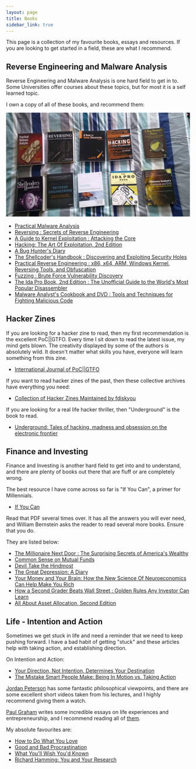 ```yaml
---
layout: page
title: Books
sidebar_link: true
---
```


This page is a collection of my favourite books, essays and resources.
If you are looking to get started in a field, these are what I recommend.

## Reverse Engineering and Malware Analysis

Reverse Engineering and Malware Analysis is one hard field to get in to. Some Universities offer courses about these topics, but for most it is a self learned topic.

I own a copy of all of these books, and recommend them:

![Books](/assets/images/00.jpg)

* [Practical Malware Analysis](https://www.bookdepository.com/Practical-Malware-Analysis-Michael-Sikorski/9781593272906)
* [Reversing : Secrets of Reverse Engineering](https://www.bookdepository.com/Reversing-Eldad-Eilam/9780764574818)
* [A Guide to Kernel Exploitation : Attacking the Core](https://www.bookdepository.com/Guide-Kernel-Exploitation-Massimiliano-Oldani/9781597494861)
* [Hacking: The Art Of Exploitation, 2nd Edition](https://www.bookdepository.com/Hacking-Art-Exploitation-2nd-Edition-Jon-Erickson/9781593271442)
* [A Bug Hunter's Diary](https://www.bookdepository.com/Bug-Hunters-Diary-Tobias-Klein/9781593273859)
* [The Shellcoder's Handbook : Discovering and Exploiting Security Holes](https://www.bookdepository.com/Shellcoders-Handbook-Chris-Anley/9780470080238)
* [Practical Reverse Engineering : x86, x64, ARM, Windows Kernel, Reversing Tools, and Obfuscation](https://www.bookdepository.com/Practical-Reverse-Engineering-Alexandre-Gazet/9781118787311)
* [Fuzzing : Brute Force Vulnerability Discovery](https://www.bookdepository.com/Fuzzing/9780321446114)
* [The Ida Pro Book, 2nd Edition : The Unofficial Guide to the World's Most Popular Disassembler](https://www.bookdepository.com/Ida-Pro-Book-2nd-Edition-Chris-Eagle/9781593272890)
* [Malware Analyst's Cookbook and DVD : Tools and Techniques for Fighting Malicious Code](https://www.bookdepository.com/Malware-Analysts-Cookbook-DVD-Matthew-Richard/9780470613030)

## Hacker Zines

If you are looking for a hacker zine to read, then my first recommendation is the excellent PoC\|\|GTFO. Every time I sit down to read the latest issue, my mind gets blown. The creativity displayed by some of the authors is absolutely wild. It doesn't matter what skills you have, everyone will learn something from this zine.

* [International Journal of PoC\|\|GTFO](https://www.alchemistowl.org/pocorgtfo/)

If you want to read hacker zines of the past, then these collective archives have everything you need:

* [Collection of Hacker Zines Maintained by fdiskyou](https://github.com/fdiskyou/Zines)

If you are looking for a real life hacker thriller, then "Underground" is the book to read.

* [Underground: Tales of hacking, madness and obsession on the electronic frontier](http://www.underground-book.net/)

## Finance and Investing

Finance and Investing is another hard field to get into and to understand, and there are plenty of books out there that are fluff or are completely wrong. 

The best resource I have come across so far is "If You Can", a primer for Millennials.

* [If You Can](https://www.etf.com/docs/IfYouCan.pdf)

Read that PDF several times over. It has all the answers you will ever need, and William Bernstein asks the reader to read several more books. Ensure that you do. 

They are listed below:

* [The Millionaire Next Door : The Surprising Secrets of America's Wealthy](https://www.bookdepository.com/Millionaire-Next-Door-Thomas-J-Stanley/9781589795471)
* [Common Sense on Mutual Funds](https://www.bookdepository.com/Common-Sense-on-Mutual-Funds-John-C-Bogle/9780470138137)
* [Devil Take the Hindmost](https://www.bookdepository.com/Devil-Take-Hindmost-E-Chancellor/9780452281806)
* [The Great Depression: A Diary](https://www.bookdepository.com/Great-Depression-Diary-Benjamin-Roth/9781586489014)
* [Your Money and Your Brain: How the New Science Of Neuroeconomics Can Help Make You Rich](https://www.bookdepository.com/Your-Money-Your-Brain-How-New-Science-Neuroeconomics-Can-Help-Make-You-Rich-Jason-Zweig/9780743276696)
* [How a Second Grader Beats Wall Street : Golden Rules Any Investor Can Learn](https://www.bookdepository.com/How-Second-Grader-Beats-Wall-Street-Allan-S-Roth/9780470919033)
* [All About Asset Allocation, Second Edition](https://www.bookdepository.com/All-About-Asset-Allocation-Second-Edition-Richard-Ferri/9780071700788)

## Life - Intention and Action

Sometimes we get stuck in life and need a reminder that we need to keep pushing forward. I have a bad habit of getting "stuck" and these articles help with taking action, and establishing direction.

On Intention and Action:

* [Your Direction, Not Intention, Determines Your Destination](https://www.uncoveryourpurpose.com/direction-not-intention-determines-destination-principle-path/)
* [The Mistake Smart People Make: Being In Motion vs. Taking Action](https://jamesclear.com/taking-action)

[Jordan Peterson](https://www.youtube.com/channel/UCo9QgwWCNEhDxL1gH-jxa8Q) has some fantastic philosophical viewpoints, and there are some excellent short videos taken from his lectures, and I highly recommend giving them a watch.

[Paul Graham](http://www.paulgraham.com/) writes some incredible essays on life experiences and entrepreneurship, and I recommend reading all of [them](http://www.paulgraham.com/articles.html).

My absolute favourites are:

* [How to Do What You Love](http://www.paulgraham.com/love.html)
* [Good and Bad Procrastination](http://www.paulgraham.com/procrastination.html)
* [What You'll Wish You'd Known](http://www.paulgraham.com/hs.html)
* [Richard Hamming: You and Your Research](http://www.paulgraham.com/hamming.html)
